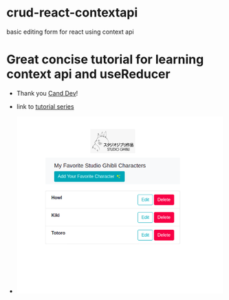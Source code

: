 # crud-react-contextapi

basic editing form for react using context api

# Great concise tutorial for learning context api and useReducer

- Thank you [Cand Dev](https://www.youtube.com/channel/UChspmksoHi3B9sKreATvpCA)!
- link to [tutorial series](https://www.youtube.com/watch?v=5KZ1XBcSaH4)

- ![app image](/src/images/app.png)
